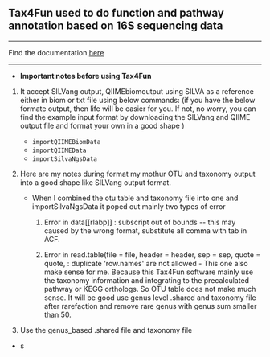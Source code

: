 ## Tax4Fun used to do function and pathway annotation based on 16S sequencing data

---

Find the documentation [here](http://tax4fun.gobics.de/)

---

* **Important notes before using Tax4Fun**

1. It accept SILVang output, QIIMEbiomoutput using SILVA as a reference either in biom or txt file using below commands:
  (if you have the below formate output, then life will be easier for you. If not, no worry, you can find the example input format by downloading the SILVang and QIIME output file and format your own in a good shape )
  
   * ``importQIIMEBiomData``
   * ``importQIIMEData``
   * ``importSilvaNgsData``
    
2. Here are my notes during format my mothur OTU and taxonomy output into a good shape like SILVang output format.
    
   * When I combined the otu table and taxonomy file into one and importSilvaNgsData it poped out mainly two types of error
    
     1. Error in data[[rlabp]] : subscript out of bounds -- this may caused by the wrong format, substitute all comma with tab in ACF.
      
     2. Error in read.table(file = file, header = header, sep = sep, quote = quote, : duplicate 'row.names' are not allowed - This one also make sense for me. Because this Tax4Fun software mainly use the taxonomy information and integrating to the precalculated pathway or KEGG orthologs. So OTU table does not make much sense. It will be good use genus level .shared and taxonomy file after rarefaction and remove rare genus with genus sum smaller than 50.
      
 3. Use the genus_based .shared file and taxonomy file
 
  * s

